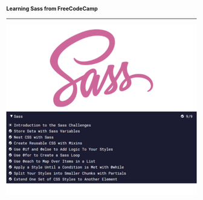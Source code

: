 #### Learning Sass from FreeCodeCamp
----
![](https://raw.githubusercontent.com/devjody/sass-freecodecamp/main/coverSass.png)
